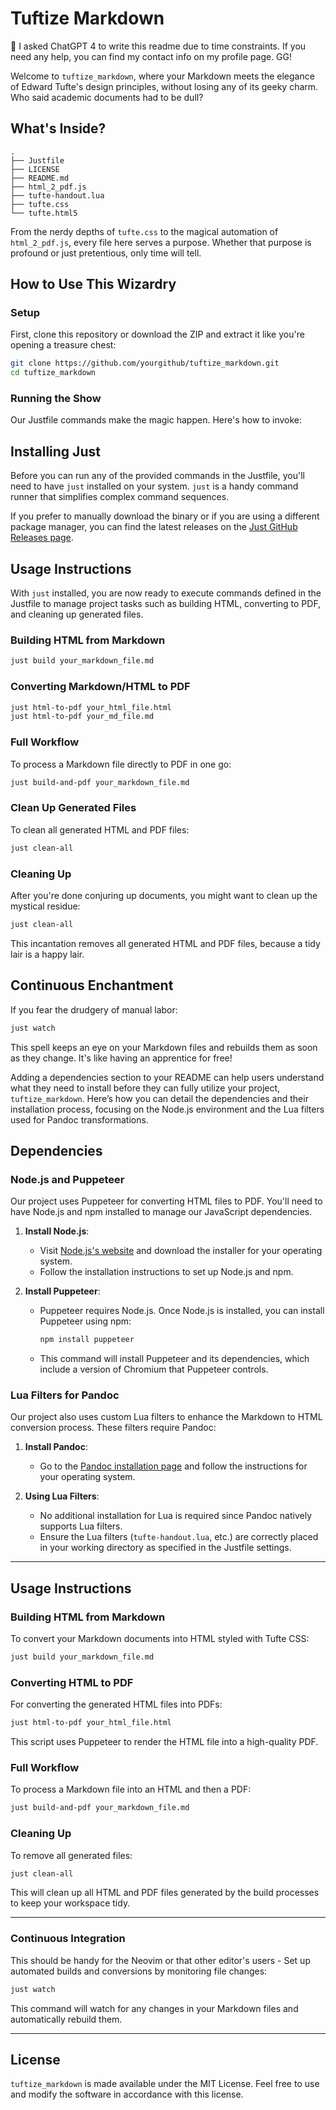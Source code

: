 # Tuftize Markdown

🐊 I asked ChatGPT 4 to write this readme due to time constraints. If you need any help, you can find my contact info on my profile page. GG!

Welcome to `tuftize_markdown`, where your Markdown meets the elegance of Edward Tufte's design principles, without losing any of its geeky charm. Who said academic documents had to be dull?

## What's Inside?

```
.
├── Justfile
├── LICENSE
├── README.md
├── html_2_pdf.js
├── tufte-handout.lua
├── tufte.css
└── tufte.html5
```

From the nerdy depths of `tufte.css` to the magical automation of `html_2_pdf.js`, every file here serves a purpose. Whether that purpose is profound or just pretentious, only time will tell.

## How to Use This Wizardry

### Setup

First, clone this repository or download the ZIP and extract it like you're opening a treasure chest:

```bash
git clone https://github.com/yourgithub/tuftize_markdown.git
cd tuftize_markdown
```

### Running the Show

Our Justfile commands make the magic happen. Here's how to invoke:

## Installing Just

Before you can run any of the provided commands in the Justfile, you'll need to have `just` installed on your system. `just` is a handy command runner that simplifies complex command sequences.

If you prefer to manually download the binary or if you are using a different package manager, you can find the latest releases on the [Just GitHub Releases page](https://github.com/casey/just/releases).

## Usage Instructions

With `just` installed, you are now ready to execute commands defined in the Justfile to manage project tasks such as building HTML, converting to PDF, and cleaning up generated files.

### Building HTML from Markdown

```bash
just build your_markdown_file.md
```

### Converting Markdown/HTML to PDF

```bash
just html-to-pdf your_html_file.html
just html-to-pdf your_md_file.md
```

### Full Workflow

To process a Markdown file directly to PDF in one go:

```bash
just build-and-pdf your_markdown_file.md
```

### Clean Up Generated Files

To clean all generated HTML and PDF files:

```bash
just clean-all
```

### Cleaning Up

After you're done conjuring up documents, you might want to clean up the mystical residue:

```bash
just clean-all
```

This incantation removes all generated HTML and PDF files, because a tidy lair is a happy lair.

## Continuous Enchantment

If you fear the drudgery of manual labor:

```bash
just watch
```

This spell keeps an eye on your Markdown files and rebuilds them as soon as they change. It's like having an apprentice for free!

Adding a dependencies section to your README can help users understand what they need to install before they can fully utilize your project, `tuftize_markdown`. 
Here’s how you can detail the dependencies and their installation process, focusing on the Node.js environment and the Lua filters used for Pandoc transformations.

## Dependencies

### Node.js and Puppeteer

Our project uses Puppeteer for converting HTML files to PDF. You'll need to have Node.js and npm installed to manage our JavaScript dependencies.

1. **Install Node.js**:
   - Visit [Node.js's website](https://nodejs.org/) and download the installer for your operating system.
   - Follow the installation instructions to set up Node.js and npm.

2. **Install Puppeteer**:
   - Puppeteer requires Node.js. Once Node.js is installed, you can install Puppeteer using npm:
     ```bash
     npm install puppeteer
     ```
   - This command will install Puppeteer and its dependencies, which include a version of Chromium that Puppeteer controls.

### Lua Filters for Pandoc

Our project also uses custom Lua filters to enhance the Markdown to HTML conversion process. These filters require Pandoc:

1. **Install Pandoc**:
   - Go to the [Pandoc installation page](https://pandoc.org/installing.html) and follow the instructions for your operating system.

2. **Using Lua Filters**:
   - No additional installation for Lua is required since Pandoc natively supports Lua filters.
   - Ensure the Lua filters (`tufte-handout.lua`, etc.) are correctly placed in your working directory as specified in the Justfile settings.

---

## Usage Instructions

### Building HTML from Markdown

To convert your Markdown documents into HTML styled with Tufte CSS:

```bash
just build your_markdown_file.md
```

### Converting HTML to PDF

For converting the generated HTML files into PDFs:

```bash
just html-to-pdf your_html_file.html
```

This script uses Puppeteer to render the HTML file into a high-quality PDF.

### Full Workflow

To process a Markdown file into an HTML and then a PDF:

```bash
just build-and-pdf your_markdown_file.md
```

### Cleaning Up

To remove all generated files:

```bash
just clean-all
```

This will clean up all HTML and PDF files generated by the build processes to keep your workspace tidy.

---

### Continuous Integration

This should be handy for the Neovim or that other editor's users -
Set up automated builds and conversions by monitoring file changes:


```bash
just watch
```

This command will watch for any changes in your Markdown files and automatically rebuild them.

---

## License

`tuftize_markdown` is made available under the MIT License. Feel free to use and modify the software in accordance with this license.
